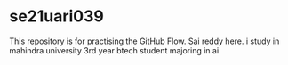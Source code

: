# se21uari039
This repository is for practising the GitHub Flow.
Sai reddy here. 
i study in mahindra university 
3rd year btech student majoring in ai 
